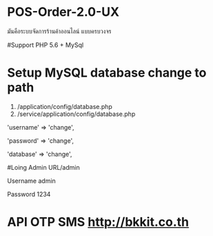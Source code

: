 # POS-Order-2.0-UX
 มันคือระบบจัดการร้านค้าออนไลน์ แบบครบวงจร
 
 
#Support PHP 5.6 + MySql 
 
# Setup MySQL database change to path 
1. /application/config/database.php
2. /service/application/config/database.php

'username' => 'change',

'password' => 'change',

'database' => 'change',

#Loing Admin URL/admin

Username admin

Password 1234

# API OTP SMS http://bkkit.co.th 


